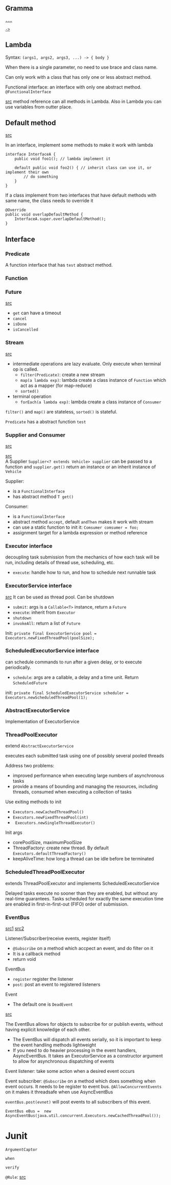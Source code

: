 ## Gramma

[`...`](http://stackoverflow.com/questions/11640507/difference-between-arrays-and-3-dots-in-java)

[`->`](http://stackoverflow.com/questions/15146052/what-does-the-arrow-operator-do-in-java)


## Lambda
Syntax: `(args1, args2, args3, ...) -> { body }`

When there is a single parameter, no need to use brace and class name.

Can only work with a class that has only one or less abstract method. 

Functional interface: an interface with only one abstract method. `@FunctionalInterface`

[src](https://blog.idrsolutions.com/2015/02/java-8-method-references-explained-5-minutes/)
method reference can all methods in Lambda. Also in Lambda you can use variables from outter place.

## Default method
[src](https://blog.idrsolutions.com/2015/01/java-8-default-methods-explained-5-minutes/)

In an interface, implement some methods to make it work with lambda

```
interface InterfaceA {
    public void foo1(); // lambda implement it

    default public void foo2() { // inherit class can use it, or implement their own
        // do something
    }
}
```

If a class implement from two interfaces that have default methods with same name, the class needs to override it
```
@Override
public void overlapDefaultMethod {
    InterfaceA.super.overlapDefaultMethod();
}
```

## Interface
### Predicate
A function interface that has `test` abstract method.

### Function

### Future
[src](https://docs.oracle.com/javase/7/docs/api/java/util/concurrent/Future.html)
- `get` can have a timeout
- `cancel`
- `isDone`
- `isCancelled`

### Stream
[src](https://blog.idrsolutions.com/2014/11/java-8-streams-explained-5-minutes/)

- intermediate operations are lazy evaluate. Only execute when terminal op is called.
  - `filter(Predicate)`: create a new stream
  - `map(a lambda exp)`: lambda create a class instance of `Function` which act as a mapper (for map-reduce)
  - `sorted()`
- terminal operation
  - `forEach(a lambda exp)`: lambda create a class instance of `Consumer`

`filter()` and `map()` are stateless, `sorted()` is stateful.

`Predicate` has a abstract function `test`


### Supplier and Consumer
[src](https://blog.idrsolutions.com/2015/03/java-8-consumer-supplier-explained-in-5-minutes/)

[src](https://dzone.com/articles/supplier-interface)  
A Supplier `Supplier<? extends Vehicle> supplier` can be passed to a function and `supplier.get()` return an instance or an inherit instance of `Vehicle` 

Supplier:
- is a `FunctionalInterface`
- has abstract method `T get()`

Consumer:
- is a `FunctionalInterface`
- abstract method `accept`, default `andThen` makes it work with stream
- can use a static function to init it: `Comsumer comsumer = foo;`
- assignment target for a lambda expression or method reference


### Executor interface
decoupling task submission from the mechanics of how each task will be run, including details of thread use, scheduling, etc.

- `execute`: handle how to run, and how to schedule next runnable task

### ExecutorService interface
[src](https://docs.oracle.com/javase/7/docs/api/java/util/concurrent/ExecutorService.html)
It can be used as thread pool. Can be shutdown
- `submit`: args is a `Callable<T>` instance, return a `Future`
- `execute`: inherit from `Executor`
- `shutdown`
- `invokeAll`: return a list of `Future`

Init: `private final ExecutorService pool = Executors.newFixedThreadPool(poolSize);`

### ScheduledExecutorService interface
can schedule commands to run after a given delay, or to execute periodically.
- `schedule`: args are a callable, a delay and a time unit. Return `ScheduledFuture`

init: `private final ScheduledExecutorService scheduler = Executors.newScheduledThreadPool(1);`

### AbstractExecutorService
Implementation of ExecutorService

### ThreadPoolExecutor
extend `AbstractExecutorService`

executes each submitted task using one of possibly several pooled threads

Address two problems:
- improved performance when executing large numbers of asynchronous tasks
- provide a means of bounding and managing the resources, including threads, consumed when executing a collection of tasks

Use exiting methods to init
- `Executors.newCachedThreadPool()`
- `Executors.newFixedThreadPool(int)`
- ` Executors.newSingleThreadExecutor()`

Init args
- corePoolSize, maximumPoolSize
- ThreadFactory: create new thread. By default `Executors.defaultThreadFactory()`
- keepAliveTime: how long a thread can be idle before be terminated

### ScheduledThreadPoolExecutor
extends ThreadPoolExecutor and implements ScheduledExecutorService

Delayed tasks execute no sooner than they are enabled, but without any real-time guarantees. Tasks scheduled for exactly the same execution time are enabled in first-in-first-out (FIFO) order of submission.

### EventBus
[src1](http://tomaszdziurko.com/2012/01/google-guava-eventbus-easy-elegant-publisher-subscriber-cases/)
[src2](http://blog.webagesolutions.com/archives/1027)

Listener/Subscriber(receive events, register itself)
- `@Subscribe` on a method which accpect an event, and do filter on it
- It is a callback method
- return void

EventBus
- `register` register the listener
- `post`: post an event to registered listeners

Event
- The default one is `DeadEvent`

[src](http://codingjunkie.net/guava-eventbus/)

The EventBus allows for objects to subscribe for or publish events, without having explicit knowledge of each other.

- The EventBus will dispatch all events serially, so it is important to keep the event handling methods lightweight
- If you need to do heavier processing in the event handlers, AsyncEventBus. It takes an ExecutorService as a constructor argument to allow for asynchronous dispatching of events

Event listener: take some action when a desired event occurs

Event subscriber: `@Subscribe` on a method which does something when event occurs. It needs to be register to event bus. `@AllowConcurrentEvents` on it makes it threadsafe when use AsyncEventBus

`eventBus.post(evnet)` will post events to all subscribers of this event.

`EventBus eBus =  new AsyncEventBus(java.util.concurrent.Executors.newCachedThreadPool());`



# Junit
`ArgumentCaptor`

`when`

`verify`

`@Rule`: [src](https://carlosbecker.com/posts/junit-rules/)

